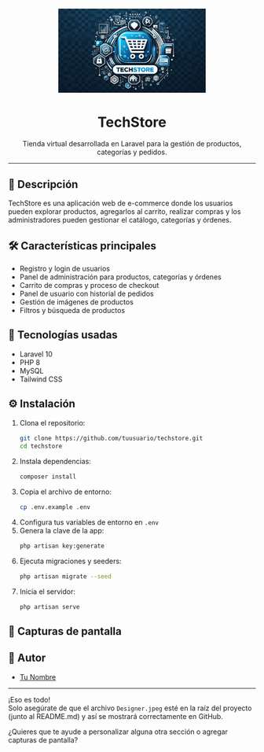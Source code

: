 <p align="center">
  <img src="Designer.jpeg" width="300" alt="TechStore Logo">
</p>

<h1 align="center">TechStore</h1>
<p align="center">Tienda virtual desarrollada en Laravel para la gestión de productos, categorías y pedidos.</p>

---

## 🚀 Descripción

TechStore es una aplicación web de e-commerce donde los usuarios pueden explorar productos, agregarlos al carrito, realizar compras y los administradores pueden gestionar el catálogo, categorías y órdenes.

## 🛠️ Características principales

- Registro y login de usuarios
- Panel de administración para productos, categorías y órdenes
- Carrito de compras y proceso de checkout
- Panel de usuario con historial de pedidos
- Gestión de imágenes de productos
- Filtros y búsqueda de productos

## 🧰 Tecnologías usadas

- Laravel 10
- PHP 8
- MySQL
- Tailwind CSS

## ⚙️ Instalación

1. Clona el repositorio:
   ```sh
   git clone https://github.com/tuusuario/techstore.git
   cd techstore
   ```
2. Instala dependencias:
   ```sh
   composer install
   ```
3. Copia el archivo de entorno:
   ```sh
   cp .env.example .env
   ```
4. Configura tus variables de entorno en `.env`
5. Genera la clave de la app:
   ```sh
   php artisan key:generate
   ```
6. Ejecuta migraciones y seeders:
   ```sh
   php artisan migrate --seed
   ```
7. Inicia el servidor:
   ```sh
   php artisan serve
   ```

## 📸 Capturas de pantalla

<!-- Puedes agregar imágenes aquí si quieres -->

## 👤 Autor

- [Tu Nombre](https://github.com/tuusuario)

---

¡Eso es todo!  
Solo asegúrate de que el archivo `Designer.jpeg` esté en la raíz del proyecto (junto al README.md) y así se mostrará correctamente en GitHub.

¿Quieres que te ayude a personalizar alguna otra sección o agregar capturas de pantalla?
